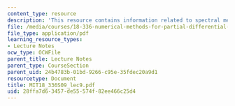 ```yaml
---
content_type: resource
description: 'This resource contains information related to spectral methods. '
file: /media/courses/18-336-numerical-methods-for-partial-differential-equations-spring-2009/28ffa7d63457de55574f82ee466c25d4_MIT18_336S09_lec9.pdf
file_type: application/pdf
learning_resource_types:
- Lecture Notes
ocw_type: OCWFile
parent_title: Lecture Notes
parent_type: CourseSection
parent_uid: 24b4783b-01bd-9266-c95e-35fdec20a9d1
resourcetype: Document
title: MIT18_336S09_lec9.pdf
uid: 28ffa7d6-3457-de55-574f-82ee466c25d4
---
```

